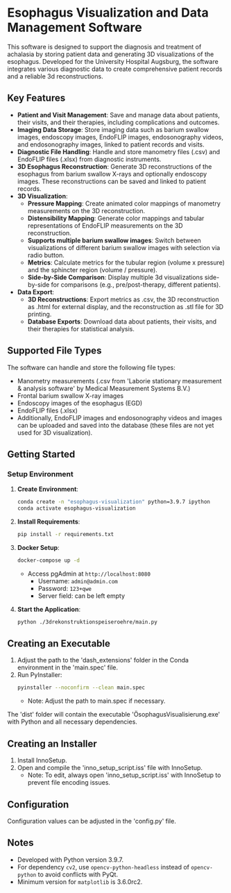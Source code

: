 # Esophagus Visualization and Data Management Software

This software is designed to support the diagnosis and treatment of achalasia by storing patient data and generating 3D visualizations of the esophagus. Developed for the University Hospital Augsburg, the software integrates various diagnostic data to create comprehensive patient records and a reliable 3d reconstructions.

## Key Features

- **Patient and Visit Management**: Save and manage data about patients, their visits, and their therapies, including complications and outcomes.
- **Imaging Data Storage**: Store imaging data such as barium swallow images, endoscopy images, EndoFLIP images, endosonography videos, and endosonography images, linked to patient records and visits.
- **Diagnostic File Handling**: Handle and store manometry files (.csv) and EndoFLIP files (.xlsx) from diagnostic instruments.
- **3D Esophagus Reconstruction**: Generate 3D reconstructions of the esophagus from barium swallow X-rays and optionally endoscopy images. These reconstructions can be saved and linked to patient records.
- **3D Visualization**:
  - **Pressure Mapping**: Create animated color mappings of manometry measurements on the 3D reconstruction.
  - **Distensibility Mapping**: Generate color mappings and tabular representations of EndoFLIP measurements on the 3D reconstruction.
  - **Supports multiple barium swallow images**: Switch between visualizations of different barium swallow images with selection via radio button.
  - **Metrics**: Calculate metrics for the tubular region (volume x pressure) and the sphincter region (volume / pressure).
  - **Side-by-Side Comparison**: Display multiple 3d visualizations side-by-side for comparisons (e.g., pre/post-therapy, different patients).
- **Data Export**:
  - **3D Reconstructions**: Export metrics as .csv, the 3D reconstruction as .html for external display, and the reconstruction as .stl file for 3D printing.
  - **Database Exports**: Download data about patients, their visits, and their therapies for statistical analysis.

## Supported File Types

The software can handle and store the following file types:
- Manometry measurements (.csv from 'Laborie stationary measurement & analysis software' by Medical Measurement Systems B.V.)
- Frontal barium swallow X-ray images
- Endoscopy images of the esophagus (EGD)
- EndoFLIP files (.xlsx)
- Additionally, EndoFLIP images and endosonography videos and images can be uploaded and saved into the database (these files are not yet used for 3D visualization).

## Getting Started

### Setup Environment

1. **Create Environment**:
    ```sh
    conda create -n "esophagus-visualization" python=3.9.7 ipython
    conda activate esophagus-visualization
    ```

2. **Install Requirements**:
    ```sh
    pip install -r requirements.txt
    ```

3. **Docker Setup**:
    ```sh
    docker-compose up -d
    ```
    - Access pgAdmin at `http://localhost:8080`
      - Username: `admin@admin.com`
      - Password: `123+qwe`
      - Server field: can be left empty

4. **Start the Application**:
    ```sh
    python ./3drekonstruktionspeiseroehre/main.py
    ```

## Creating an Executable

1. Adjust the path to the 'dash_extensions' folder in the Conda environment in the 'main.spec' file.
2. Run PyInstaller:
    ```sh
    pyinstaller --noconfirm --clean main.spec
    ```
    - Note: Adjust the path to main.spec if necessary.

The 'dist' folder will contain the executable 'ÖsophagusVisualisierung.exe' with Python and all necessary dependencies.

## Creating an Installer

1. Install InnoSetup.
2. Open and compile the 'inno_setup_script.iss' file with InnoSetup.
    - Note: To edit, always open 'inno_setup_script.iss' with InnoSetup to prevent file encoding issues.

## Configuration

Configuration values can be adjusted in the 'config.py' file.

## Notes

- Developed with Python version 3.9.7.
- For dependency `cv2`, use `opencv-python-headless` instead of `opencv-python` to avoid conflicts with PyQt.
- Minimum version for `matplotlib` is 3.6.0rc2.